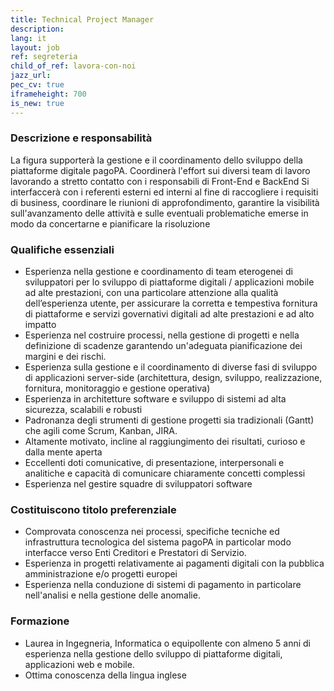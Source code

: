 ```yaml
---
title: Technical Project Manager
description:
lang: it
layout: job
ref: segreteria
child_of_ref: lavora-con-noi
jazz_url: 
pec_cv: true
iframeheight: 700
is_new: true
---
```


### Descrizione e responsabilità

La figura supporterà la gestione e il coordinamento dello sviluppo della piattaforme digitale pagoPA.
Coordinerà l'effort sui diversi team di lavoro lavorando a stretto contatto con i responsabili di Front-End e BackEnd
Si interfaccerà con i referenti esterni ed interni al fine di raccogliere i requisiti di business, coordinare le riunioni di approfondimento, garantire la visibilità sull'avanzamento delle attività e sulle eventuali problematiche emerse in modo da concertarne e pianificare la risoluzione

### Qualifiche essenziali

* Esperienza nella gestione e coordinamento di team eterogenei di sviluppatori per lo sviluppo di piattaforme digitali / applicazioni mobile ad alte prestazioni, con una particolare attenzione alla qualità dell’esperienza utente, per assicurare la corretta e tempestiva fornitura di piattaforme e servizi governativi digitali ad alte prestazioni e ad alto impatto
* Esperienza nel costruire processi, nella gestione di progetti e nella definizione di scadenze garantendo un'adeguata pianificazione dei margini e dei rischi.
* Esperienza sulla gestione e il coordinamento di diverse fasi di sviluppo di applicazioni server-side (architettura, design, sviluppo, realizzazione, fornitura, monitoraggio e gestione operativa)
* Esperienza in architetture software e sviluppo di sistemi ad alta sicurezza, scalabili e robusti
* Padronanza degli strumenti di gestione progetti sia tradizionali (Gantt) che agili come Scrum, Kanban, JIRA.
* Altamente motivato, incline al raggiungimento dei risultati, curioso e dalla mente aperta
* Eccellenti doti comunicative, di presentazione, interpersonali e analitiche e capacità di comunicare chiaramente concetti complessi
* Esperienza nel gestire squadre di sviluppatori software

### Costituiscono titolo preferenziale

* Comprovata conoscenza nei processi, specifiche tecniche ed infrastruttura tecnologica del sistema pagoPA in particolar modo interfacce verso Enti Creditori e Prestatori di Servizio.
* Esperienza in progetti relativamente ai pagamenti digitali con la pubblica amministrazione e/o progetti europei
* Esperienza nella conduzione di sistemi di pagamento in particolare nell'analisi e nella gestione delle anomalie.

### Formazione

* Laurea in Ingegneria, Informatica o equipollente con almeno 5 anni di esperienza nella gestione dello sviluppo di piattaforme digitali, applicazioni web e mobile.
* Ottima conoscenza della lingua inglese

